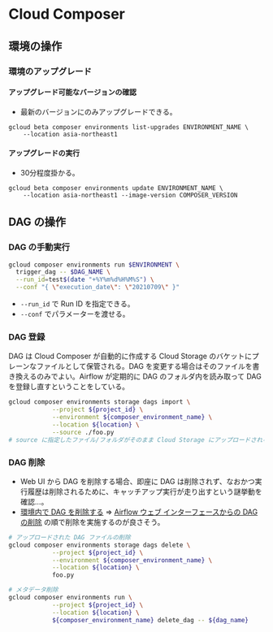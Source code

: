 # Cloud Composer

## 環境の操作

### 環境のアップグレード

#### アップグレード可能なバージョンの確認

- 最新のバージョンにのみアップグレードできる。

```
gcloud beta composer environments list-upgrades ENVIRONMENT_NAME \
    --location asia-northeast1
```

#### アップグレードの実行

- 30分程度掛かる。

```
gcloud beta composer environments update ENVIRONMENT_NAME \
    --location asia-northeast1 --image-version COMPOSER_VERSION
```


## DAG の操作
### DAG の手動実行

```sh
gcloud composer environments run $ENVIRONMENT \
  trigger_dag -- $DAG_NAME \
  --run_id=test$(date "+%Y%m%d%H%M%S") \
  --conf "{ \"execution_date\": \"20210709\" }"
```

- `--run_id` で Run ID を指定できる。
- `--conf` でパラメーターを渡せる。

### DAG 登録

DAG は Cloud Composer が自動的に作成する Cloud Storage のバケットにプレーンなファイルとして保管される。DAG を変更する場合はそのファイルを書き換えるのみでよい。Airflow が定期的に DAG のフォルダ内を読み取って DAG を登録し直すということをしている。

```sh
gcloud composer environments storage dags import \
            --project ${project_id} \
            --environment ${composer_environment_name} \
            --location ${location} \
            --source ./foo.py
# source に指定したファイル/フォルダがそのまま Cloud Storage にアップロードされる
```

### DAG 削除

- Web UI から DAG を削除する場合、即座に DAG は削除されず、なおかつ実行履歴は削除されるために、キャッチアップ実行が走り出すという謎挙動を確認…。
-  [環境内で DAG を削除する](https://cloud.google.com/composer/docs/how-to/using/managing-dags?hl=ja#deleting_a_dag_in_your_environment) => [Airflow ウェブ インターフェースからの DAG の削除](https://cloud.google.com/composer/docs/how-to/using/managing-dags?hl=ja#delete-md) の順で削除を実施するのが良さそう。

```sh
# アップロードされた DAG ファイルの削除
gcloud composer environments storage dags delete \
            --project ${project_id} \
            --environment ${composer_environment_name} \
            --location ${location} \
            foo.py
```

```sh
# メタデータ削除
gcloud composer environments run \
            --project ${project_id} \
            --location ${location} \
            ${composer_environment_name} delete_dag -- ${dag_name}
```


